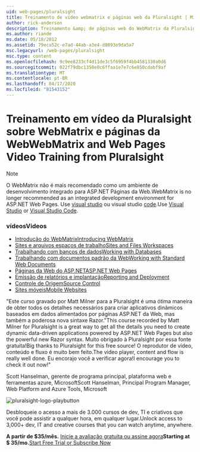 ```yaml
---
uid: web-pages/pluralsight
title: Treinamento de vídeo webmatrix e páginas web da Pluralsight | Microsoft Docs
author: rick-anderson
description: Treinamento &amp; de páginas web do WebMatrix da Pluralsight Este curso aprofundado irá colocá-lo em funcionamento com o WebMatrix e ASP.NET Páginas da Web. Cobre todos os thi...
ms.author: riande
ms.date: 05/18/2012
ms.assetid: 79eca52c-e7ad-44ab-a3e4-d8093e9da5a7
msc.legacyurl: /web-pages/pluralsight
msc.type: content
ms.openlocfilehash: 9c9ee8233cf4d11de3c5f6959f4bb4581330a0d6
ms.sourcegitcommit: 022f79dbc1350e0c6ffaa1e7e7c6e850cdabf9af
ms.translationtype: MT
ms.contentlocale: pt-BR
ms.lasthandoff: 04/17/2020
ms.locfileid: "81543152"
---
```

# <a name="webmatrix-and-web-pages-video-training-from-pluralsight"></a><span data-ttu-id="8fd5f-104">Treinamento em vídeo da Pluralsight sobre WebMatrix e páginas da Web</span><span class="sxs-lookup"><span data-stu-id="8fd5f-104">WebMatrix and Web Pages Video Training from Pluralsight</span></span>

> [!NOTE] 
> <span data-ttu-id="8fd5f-105">O WebMatrix não é mais recomendado como um ambiente de desenvolvimento integrado para ASP.NET Páginas da Web.</span><span class="sxs-lookup"><span data-stu-id="8fd5f-105">WebMatrix is no longer recommended as an integrated development environment for ASP.NET Web Pages.</span></span> <span data-ttu-id="8fd5f-106">Use [visual studio](xref:web-pages/overview/getting-started/program-asp-net-web-pages-in-visual-studio) ou visual studio [code](https://code.visualstudio.com/).</span><span class="sxs-lookup"><span data-stu-id="8fd5f-106">Use [Visual Studio](xref:web-pages/overview/getting-started/program-asp-net-web-pages-in-visual-studio) or [Visual Studio Code](https://code.visualstudio.com/).</span></span>

### <a name="videos"></a><span data-ttu-id="8fd5f-107">vídeos</span><span class="sxs-lookup"><span data-stu-id="8fd5f-107">Videos</span></span>

- [<span data-ttu-id="8fd5f-108">Introdução do WebMatrix</span><span class="sxs-lookup"><span data-stu-id="8fd5f-108">Introducing WebMatrix</span></span>](https://pluralsight.com/training/Player?author=matt-milner&name=webmatrix-introduction-m1&mode=live&clip=0&course=webmatrix-introduction)
- [<span data-ttu-id="8fd5f-109">Sites e arquivos espaços de trabalho</span><span class="sxs-lookup"><span data-stu-id="8fd5f-109">Sites and Files Workspaces</span></span>](https://pluralsight.com/training/Player?author=matt-milner&name=webmatrix-introduction-m2&mode=live&clip=0&course=webmatrix-introduction)
- [<span data-ttu-id="8fd5f-110">Trabalhando com bancos de dados</span><span class="sxs-lookup"><span data-stu-id="8fd5f-110">Working with Databases</span></span>](https://pluralsight.com/training/Player?author=matt-milner&name=webmatrix-introduction-m3&mode=live&clip=0&course=webmatrix-introduction)
- [<span data-ttu-id="8fd5f-111">Trabalhando com documentos padrão da Web</span><span class="sxs-lookup"><span data-stu-id="8fd5f-111">Working with Standard Web Documents</span></span>](https://pluralsight.com/training/Player?author=matt-milner&name=webmatrix-introduction-m4&mode=live&clip=0&course=webmatrix-introduction)
- [<span data-ttu-id="8fd5f-112">Páginas da Web do ASP.NET</span><span class="sxs-lookup"><span data-stu-id="8fd5f-112">ASP.NET Web Pages</span></span>](https://pluralsight.com/training/Player?author=matt-milner&name=webmatrix-introduction-m5&mode=live&clip=0&course=webmatrix-introduction)
- [<span data-ttu-id="8fd5f-113">Emissão de relatórios e implantação</span><span class="sxs-lookup"><span data-stu-id="8fd5f-113">Reporting and Deployment</span></span>](https://pluralsight.com/training/Player?author=matt-milner&name=webmatrix-introduction-m8&mode=live&clip=0&course=webmatrix-introduction)
- [<span data-ttu-id="8fd5f-114">Controle de Origem</span><span class="sxs-lookup"><span data-stu-id="8fd5f-114">Source Control</span></span>](https://pluralsight.com/training/Player?author=matt-milner&name=webmatrix-introduction-m9&mode=live&clip=0&course=webmatrix-introduction)
- [<span data-ttu-id="8fd5f-115">Sites móveis</span><span class="sxs-lookup"><span data-stu-id="8fd5f-115">Mobile Websites</span></span>](https://pluralsight.com/training/Player?author=matt-milner&name=webmatrix-introduction-m10&mode=live&clip=0&course=webmatrix-introduction)

<span data-ttu-id="8fd5f-116">"Este curso gravado por Matt Milner para a Pluralsight é uma ótima maneira de obter todos os detalhes necessários para criar aplicativos dinâmicos baseados em dados alimentados por páginas ASP.NET da Web, mas também a poderosa nova sintaxe Razor.</span><span class="sxs-lookup"><span data-stu-id="8fd5f-116">"This course recorded by Matt Milner for Pluralsight is a great way to get all the details you need to create dynamic data-driven applications powered by ASP.NET Web Pages but also the powerful new Razor syntax.</span></span> <span data-ttu-id="8fd5f-117">Muito obrigado à Pluralsight por essa fonte gratuita!</span><span class="sxs-lookup"><span data-stu-id="8fd5f-117">Big thanks to Pluralsight for this free source!</span></span> <span data-ttu-id="8fd5f-118">O reprodutor de vídeo, conteúdo e fluxo é muito bem feito.</span><span class="sxs-lookup"><span data-stu-id="8fd5f-118">The video player, content and flow is really well done.</span></span> <span data-ttu-id="8fd5f-119">Eu encorajo você a verificar agora!</span><span class="sxs-lookup"><span data-stu-id="8fd5f-119">I encourage you to check it out now!"</span></span>

<span data-ttu-id="8fd5f-120">Scott Hanselman, gerente de programa principal, plataforma web e ferramentas azure, Microsoft</span><span class="sxs-lookup"><span data-stu-id="8fd5f-120">Scott Hanselman, Principal Program Manager, Web Platform and Azure Tools, Microsoft</span></span>

![pluralsight-logo-playbutton](pluralsight/_static/image1.png)

<span data-ttu-id="8fd5f-122">Desbloqueie o acesso a mais de 3.000 cursos de dev, TI e criativos que você pode assistir a qualquer hora, em qualquer lugar.</span><span class="sxs-lookup"><span data-stu-id="8fd5f-122">Unlock access to 3,000+ dev, IT and creative courses that you can watch anytime, anywhere.</span></span>

<span data-ttu-id="8fd5f-123">**A partir de $35/mês.** [Inicie a avaliação gratuita ou assine agora](https://www.pluralsight.com/pricing&amp;utm_source=microsoft&amp;utm_medium=sponsored-page&amp;utm_content=webmatrix&amp;utm_campaign=microsoft-sponsored-course)</span><span class="sxs-lookup"><span data-stu-id="8fd5f-123">**Starting at $ 35/mo.**[Start Free Trial or Subscribe Now](https://www.pluralsight.com/pricing&amp;utm_source=microsoft&amp;utm_medium=sponsored-page&amp;utm_content=webmatrix&amp;utm_campaign=microsoft-sponsored-course)</span></span>
